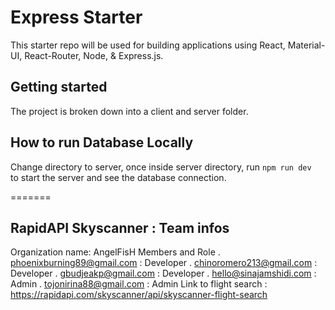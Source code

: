 # Express Starter

This starter repo will be used for building applications using React, Material-UI, React-Router, Node, & Express.js.

## Getting started
The project is broken down into a client and server folder.

## How to run Database Locally
Change directory to server, once inside server directory, run
`npm run dev ` to start the server and see the database connection. 

=======
## RapidAPI Skyscanner : Team infos
Organization name: AngelFisH
Members and Role
    . phoenixburning89@gmail.com : Developer
    . chinoromero213@gmail.com : Developer
    . gbudjeakp@gmail.com : Developer
    . hello@sinajamshidi.com : Admin
    . tojonirina88@gmail.com : Admin
Link to flight search : https://rapidapi.com/skyscanner/api/skyscanner-flight-search


